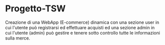 # Progetto-TSW
Creazione di una WebApp (E-commerce) dinamica con una sezione user in cui l'utente può registrarsi ed effettuare  acquisti ed una sezione admin in cui l'utente (admin) può gestire e tenere sotto controllo tutte le informazioni sulla merce.
